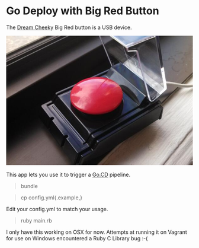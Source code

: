 Go Deploy with Big Red Button
=============================

The [Dream Cheeky](http://www.dreamcheeky.com/big-red-button) Big Red button is a USB device.

![deploy ahoy](./pic.jpg "Deploying in 3...2...1...")

This app lets you use it to trigger a [Go.CD](http://go.cd) pipeline.

   > bundle

   > cp config.yml{.example,}

Edit your config.yml to match your usage.

   > ruby main.rb

I only have this working on OSX for now.  Attempts at running it on Vagrant for use on Windows encountered a Ruby C Library bug :-(
